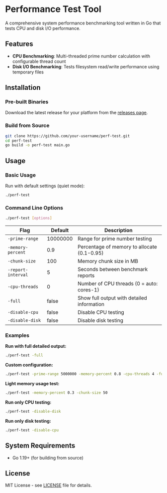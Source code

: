 # Performance Test Tool

A comprehensive system performance benchmarking tool written in Go that tests CPU and disk I/O performance.

## Features

- **CPU Benchmarking**: Multi-threaded prime number calculation with configurable thread count
- **Disk I/O Benchmarking**: Tests filesystem read/write performance using temporary files

## Installation

### Pre-built Binaries

Download the latest release for your platform from the [releases page](https://github.com/oglimmer/perf-test/releases).

### Build from Source

```bash
git clone https://github.com/your-username/perf-test.git
cd perf-test
go build -o perf-test main.go
```

## Usage

### Basic Usage

Run with default settings (quiet mode):
```bash
./perf-test
```

### Command Line Options

```bash
./perf-test [options]
```

| Flag | Default | Description |
|------|---------|-------------|
| `-prime-range` | 10000000 | Range for prime number testing |
| `-memory-percent` | 0.9 | Percentage of memory to allocate (0.1-0.95) |
| `-chunk-size` | 100 | Memory chunk size in MB |
| `-report-interval` | 5 | Seconds between benchmark reports |
| `-cpu-threads` | 0 | Number of CPU threads (0 = auto: cores-1) |
| `-full` | false | Show full output with detailed information |
| `-disable-cpu` | false | Disable CPU testing |
| `-disable-disk` | false | Disable disk testing |

### Examples

**Run with full detailed output:**
```bash
./perf-test -full
```

**Custom configuration:**
```bash
./perf-test -prime-range 5000000 -memory-percent 0.8 -cpu-threads 4 -full
```

**Light memory usage test:**
```bash
./perf-test -memory-percent 0.3 -chunk-size 50
```

**Run only CPU testing:**
```bash
./perf-test -disable-disk
```

**Run only disk testing:**
```bash
./perf-test -disable-cpu
```

## System Requirements

- Go 1.19+ (for building from source)

## License

MIT License - see [LICENSE](LICENSE) file for details.

